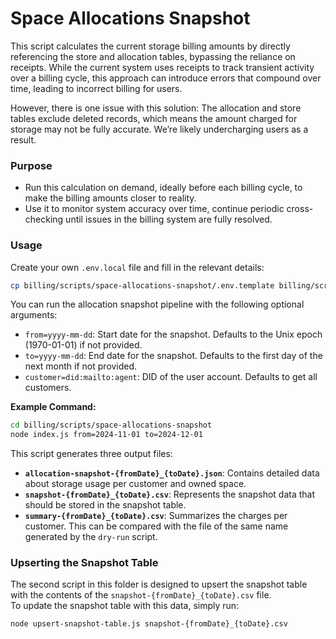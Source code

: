 # Space Allocations Snapshot

This script calculates the current storage billing amounts by directly referencing the store and allocation tables, bypassing the reliance on receipts. While the current system uses receipts to track transient activity over a billing cycle, this approach can introduce errors that compound over time, leading to incorrect billing for users.

However, there is one issue with this solution: The allocation and store tables exclude deleted records, which means the amount charged for storage may not be fully accurate. We’re likely undercharging users as a result.

### Purpose

- Run this calculation on demand, ideally before each billing cycle, to make the billing amounts closer to reality.
- Use it to monitor system accuracy over time, continue periodic cross-checking until issues in the billing system are fully resolved.

### Usage

Create your own `.env.local` file and fill in the relevant details:

```sh
cp billing/scripts/space-allocations-snapshot/.env.template billing/scripts/space-allocations-snapshot/.env.local
```

You can run the allocation snapshot pipeline with the following optional arguments:

- `from=yyyy-mm-dd`: Start date for the snapshot. Defaults to the Unix epoch (1970-01-01) if not provided.
- `to=yyyy-mm-dd`: End date for the snapshot. Defaults to the first day of the next month if not provided.
- `customer=did:mailto:agent`: DID of the user account. Defaults to get all customers.

**Example Command:**

```sh
cd billing/scripts/space-allocations-snapshot
node index.js from=2024-11-01 to=2024-12-01
```

This script generates three output files:

- **`allocation-snapshot-{fromDate}_{toDate}.json`**: Contains detailed data about storage usage per customer and owned space.
- **`snapshot-{fromDate}_{toDate}.csv`**: Represents the snapshot data that should be stored in the snapshot table.
- **`summary-{fromDate}_{toDate}.csv`**: Summarizes the charges per customer. This can be compared with the file of the same name generated by the `dry-run` script.

### Upserting the Snapshot Table

The second script in this folder is designed to upsert the snapshot table with the contents of the `snapshot-{fromDate}_{toDate}.csv` file.  
To update the snapshot table with this data, simply run:

```sh
node upsert-snapshot-table.js snapshot-{fromDate}_{toDate}.csv
```
